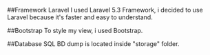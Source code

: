 ##Framework Laravel
I used Laravel 5.3 Framework, i decided to use Laravel because it's faster and easy to understand.

##Bootstrap
To style my view, i used Bootstrap.

##Database
SQL BD dump is located inside "storage" folder.